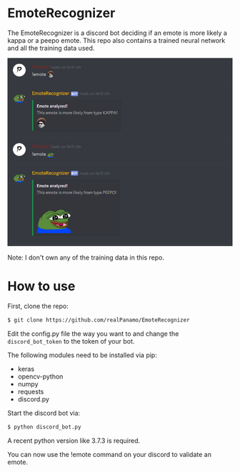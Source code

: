 # EmoteRecognizer

The EmoteRecognizer is a discord bot deciding if an emote is more likely a kappa or a peepo emote.
This repo also contains a trained neural network and all the training data used.

![alt text](data/example.png)

Note: I don't own any of the training data in this repo.

# How to use

First, clone the repo:
```bash
$ git clone https://github.com/realPanamo/EmoteRecognizer
````
Edit the config.py file the way you want to and change 
the ``discord_bot_token`` to the token of your bot.

The following modules need to be installed via pip:

*  keras
*  opencv-python
*  numpy
*  requests
*  discord.py

Start the discord bot via:
```bash
$ python discord_bot.py
```
A recent python version like 3.7.3 is required.

You can now use the !emote command on your discord to validate an emote.
